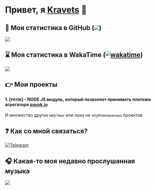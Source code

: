 # Привет, я [Kravets](https://github.com/kravetsone/) 👋

## 📖 Моя статистика в GitHub (![](https://komarev.com/ghpvc/?username=kravetsine&color=a960ff))

[![](https://github-readme-stats.vercel.app/api?username=kravetsone&theme=jolly&show_icons=true&hide_title=tru)](https://github.com/kravetsone/)

## ⌛ Моя статистика в WakaTime ([![wakatime](https://wakatime.com/badge/user/2e9f39d3-4b8e-42c3-a3c5-4b4b8adfbff2.svg)](https://wakatime.com/@2e9f39d3-4b8e-42c3-a3c5-4b4b8adfbff2))

[![](https://github-readme-stats.vercel.app/api/wakatime?username=kravets&custom_title=kravets%27%20WakaTime%20stats&theme=jolly&hide_title=true)](https://wakatime.com/@kravets/)

## 👉 Мои проекты

#### 1. [`PAYOK`] - NODE JS модуль, который позволяет принимать платежи агрегатора [payok.io](https://payok.io/)

И множество других `мёртвых` или пока не `опубликованных` проектов

## ❓ Как со мной связаться?

[![Telegram](https://img.shields.io/badge/Telegram-2CA5E0?style=for-the-badge&logo=telegram&logoColor=white)](https://t.me/noname2544)

## 🎧 Какая-то моя недавно прослушанная музыка

![](https://spotify-recently-played-readme.vercel.app/api?user=jdex6213e4kct1lmdg1f7t6qq&unique={true|1|on|yes})
